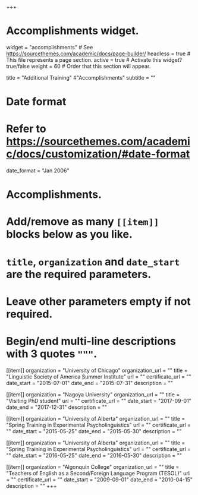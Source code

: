 +++
# Accomplishments widget.
widget = "accomplishments"  # See https://sourcethemes.com/academic/docs/page-builder/
headless = true  # This file represents a page section.
active = true  # Activate this widget? true/false
weight = 60  # Order that this section will appear.

title = "Additional Training" #"Accomplish&shy;ments"
subtitle = ""

# Date format
#   Refer to https://sourcethemes.com/academic/docs/customization/#date-format
date_format = "Jan 2006"

# Accomplishments.
#   Add/remove as many `[[item]]` blocks below as you like.
#   `title`, `organization` and `date_start` are the required parameters.
#   Leave other parameters empty if not required.
#   Begin/end multi-line descriptions with 3 quotes `"""`.

[[item]]
  organization = "University of Chicago"
  organization_url = ""
  title = "Linguistic Society of America Summer Institute"
  url = ""
  certificate_url = ""
  date_start = "2015-07-01"
  date_end = "2015-07-31"
  description = ""

[[item]]
  organization = "Nagoya University"
  organization_url = ""
  title = "Visiting PhD student"
  url = ""
  certificate_url = ""
  date_start = "2017-09-01"
  date_end = "2017-12-31"
  description = ""

[[item]]
  organization = "University of Alberta"
  organization_url = ""
  title = "Spring Training in Experimental Psycholinguistics"
  url = ""
  certificate_url = ""
  date_start = "2015-05-25"
  date_end = "2015-05-30"
  description = ""

[[item]]
  organization = "University of Alberta"
  organization_url = ""
  title = "Spring Training in Experimental Psycholinguistics"
  url = ""
  certificate_url = ""
  date_start = "2016-05-25"
  date_end = "2016-05-30"
  description = ""

[[item]]
  organization = "Algonquin College"
  organization_url = ""
  title = "Teachers of English as a Second/Foreign Language Program (TESOL)"
  url = ""
  certificate_url = ""
  date_start = "2009-09-01"
  date_end = "2010-04-15"
  description = ""
+++
